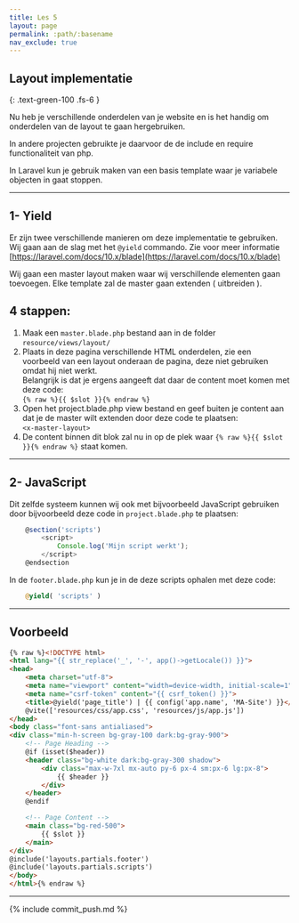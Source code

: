 ```yaml
---
title: Les 5
layout: page 
permalink: :path/:basename 
nav_exclude: true
---
```


## Layout implementatie
{: .text-green-100 .fs-6 }

Nu heb je verschillende onderdelen van je website en is het handig om onderdelen van de layout te gaan hergebruiken.

In andere projecten gebruikte je daarvoor de de include en require functionaliteit van php.

In Laravel kun je gebruik maken van een basis template waar je variabele objecten in gaat stoppen. 

---
## 1- Yield
Er zijn twee verschillende manieren om deze implementatie te gebruiken. Wij gaan aan de slag met het `@yield` commando.
Zie voor meer informatie [https://laravel.com/docs/10.x/blade](https://laravel.com/docs/10.x/blade)

Wij gaan een master layout maken waar wij verschillende elementen gaan toevoegen. Elke template zal de master gaan extenden ( uitbreiden ).

## 4 stappen:
1. Maak een `master.blade.php` bestand aan in de folder `resource/views/layout/`
2. Plaats in deze pagina verschillende HTML onderdelen, zie een voorbeeld van een layout onderaan de pagina, deze niet gebruiken omdat hij niet werkt.    
    Belangrijk is dat je ergens aangeeft dat daar de content moet komen met deze code:    
    `{% raw %}{{ $slot }}{% endraw %}`
3. Open het project.blade.php view bestand en geef buiten je content aan dat je de master wilt extenden door deze code te plaatsen:    
   `<x-master-layout>`
4. De content binnen dit blok zal nu in op de plek waar `{% raw %}{{ $slot }}{% endraw %}` staat komen.

---
## 2- JavaScript
Dit zelfde systeem  kunnen wij ook met bijvoorbeeld JavaScript gebruiken door bijvoorbeeld deze code in `project.blade.php` te plaatsen:  
```javascript
    @section('scripts')
        <script>
            Console.log('Mijn script werkt');
        </script>
    @endsection
```

In de `footer.blade.php` kun je in de deze scripts ophalen met deze code:  
```php
    @yield( 'scripts' )
```

---
## Voorbeeld

```html
{% raw %}<!DOCTYPE html>
<html lang="{{ str_replace('_', '-', app()->getLocale()) }}">
<head>
    <meta charset="utf-8">
    <meta name="viewport" content="width=device-width, initial-scale=1">
    <meta name="csrf-token" content="{{ csrf_token() }}">
    <title>@yield('page_title') | {{ config('app.name', 'MA-Site') }}</title>
    @vite(['resources/css/app.css', 'resources/js/app.js'])
</head>
<body class="font-sans antialiased">
<div class="min-h-screen bg-gray-100 dark:bg-gray-900">
    <!-- Page Heading -->
    @if (isset($header))
    <header class="bg-white dark:bg-gray-300 shadow">
        <div class="max-w-7xl mx-auto py-6 px-4 sm:px-6 lg:px-8">
            {{ $header }}
        </div>
    </header>
    @endif

    <!-- Page Content -->
    <main class="bg-red-500">
        {{ $slot }}
    </main>
</div>
@include('layouts.partials.footer')
@include('layouts.partials.scripts')
</body>
</html>{% endraw %}
```

---

{% include commit_push.md %}


